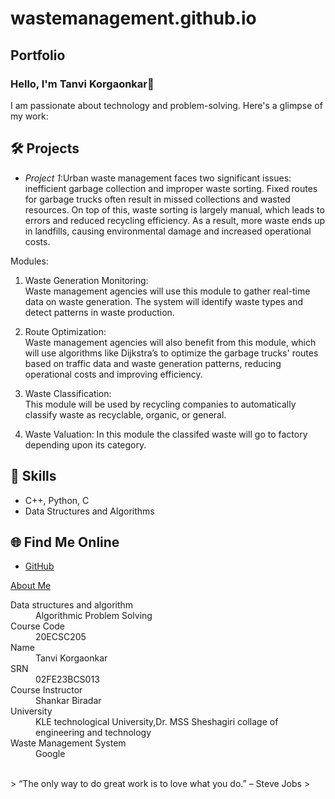 # wastemanagement.github.io
## Portfolio

### Hello, I'm Tanvi Korgaonkar👋

I am passionate about technology and problem-solving. Here's a glimpse of my work:

## 🛠 Projects
- *Project 1*:Urban waste management faces two significant issues: inefficient garbage collection and
 improper waste sorting. Fixed routes for garbage trucks often result in missed collections and wasted resources.
  On top of this, waste sorting is largely manual, which leads to errors and reduced recycling efficiency. 
  As a result, more waste ends up in landfills, causing environmental damage and increased operational costs.

Modules:
1. Waste Generation Monitoring:  
   Waste management agencies will use this module to gather real-time data on waste generation. The system will identify waste types and detect patterns in waste production.
   
2. Route Optimization:  
   Waste management agencies will also benefit from this module, which will use algorithms like Dijkstra’s to optimize the garbage trucks' routes based on traffic data and waste generation patterns, reducing operational costs and improving efficiency.

3. Waste Classification:  
   This module will be used by recycling companies to automatically classify waste as recyclable, organic, or general. 

3. Waste Valuation: 
    In this module the classifed waste will go to factory depending upon its category.



## 🚀 Skills
- C++, Python, C
- Data Structures and Algorithms


## 🌐 Find Me Online
- [GitHub](https://github.com/your-github-tanvikorgaonkar2005)



[About Me](about.md)

<dl>
<dt>Data structures and algorithm</dt>
<dd>Algorithmic Problem Solving</dd>
<dt>Course Code</dt>
<dd>20ECSC205</dd>
<dt>Name</dt>
<dd>Tanvi Korgaonkar</dd>
<dt>SRN</dt>
<dd>02FE23BCS013</dd>
<dt>Course Instructor</dt>
<dd>Shankar Biradar</dd>
<dt>University</dt>
<dd>KLE technological University,Dr. MSS Sheshagiri collage of engineering and technology</dd>
<dt>Waste Management System</dt>
<dd>Google</dd>
</dl>

<br> 
> “The only way to do great work is to love what you do.” – Steve Jobs
>
